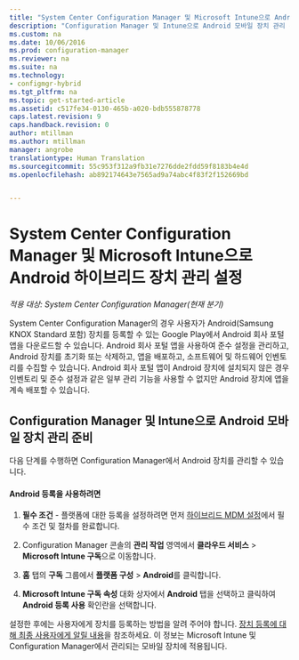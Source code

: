 ```yaml
---
title: "System Center Configuration Manager 및 Microsoft Intune으로 Android 하이브리드 장치 관리 설정 | Microsoft 문서"
description: "Configuration Manager 및 Intune으로 Android 모바일 장치 관리 준비"
ms.custom: na
ms.date: 10/06/2016
ms.prod: configuration-manager
ms.reviewer: na
ms.suite: na
ms.technology:
- configmgr-hybrid
ms.tgt_pltfrm: na
ms.topic: get-started-article
ms.assetid: c517fe34-0130-465b-a020-bdb555878778
caps.latest.revision: 9
caps.handback.revision: 0
author: mtillman
ms.author: mtillman
manager: angrobe
translationtype: Human Translation
ms.sourcegitcommit: 55c953f312a9fb31e7276dde2fdd59f8183b4e4d
ms.openlocfilehash: ab892174643e7565ad9a74abc4f83f2f152669bd


---
```

# <a name="set-up-android-hybrid-device-management-with-system-center-configuration-manager-and-microsoft-intune"></a>System Center Configuration Manager 및 Microsoft Intune으로 Android 하이브리드 장치 관리 설정

*적용 대상: System Center Configuration Manager(현재 분기)*

System Center Configuration Manager의 경우 사용자가 Android(Samsung KNOX Standard 포함) 장치를 등록할 수 있는 Google Play에서 Android 회사 포털 앱을 다운로드할 수 있습니다. Android 회사 포털 앱을 사용하여 준수 설정을 관리하고, Android 장치를 초기화 또는 삭제하고, 앱을 배포하고, 소프트웨어 및 하드웨어 인벤토리를 수집할 수 있습니다. Android 회사 포털 앱이 Android 장치에 설치되지 않은 경우 인벤토리 및 준수 설정과 같은 일부 관리 기능을 사용할 수 없지만 Android 장치에 앱을 계속 배포할 수 있습니다.  

## <a name="prepare-to-manage-android-mobile-devices-with-configuration-manager-and-intune"></a>Configuration Manager 및 Intune으로 Android 모바일 장치 관리 준비  
 다음 단계를 수행하면 Configuration Manager에서 Android 장치를 관리할 수 있습니다.  

#### <a name="to-enable-android-enrollment"></a>Android 등록을 사용하려면  

1.  **필수 조건** - 플랫폼에 대한 등록을 설정하려면 먼저 [하이브리드 MDM 설정](setup-hybrid-mdm.md)에서 필수 조건 및 절차를 완료합니다.  

2.  Configuration Manager 콘솔의 **관리 작업** 영역에서 **클라우드 서비스** > **Microsoft Intune 구독**으로 이동합니다.  

3.  **홈** 탭의 **구독** 그룹에서 **플랫폼 구성** > **Android**를 클릭합니다.  

4.  **Microsoft Intune 구독 속성** 대화 상자에서 **Android** 탭을 선택하고 클릭하여 **Android 등록 사용** 확인란을 선택합니다.  

 설정한 후에는 사용자에게 장치를 등록하는 방법을 알려 주어야 합니다. [장치 등록에 대해 최종 사용자에게 알릴 내용](https://docs.microsoft.com/intune/deploy-use/what-to-tell-your-end-users-about-using-microsoft-intune)을 참조하세요. 이 정보는 Microsoft Intune 및 Configuration Manager에서 관리되는 모바일 장치에 적용됩니다.



<!--HONumber=Dec16_HO3-->


